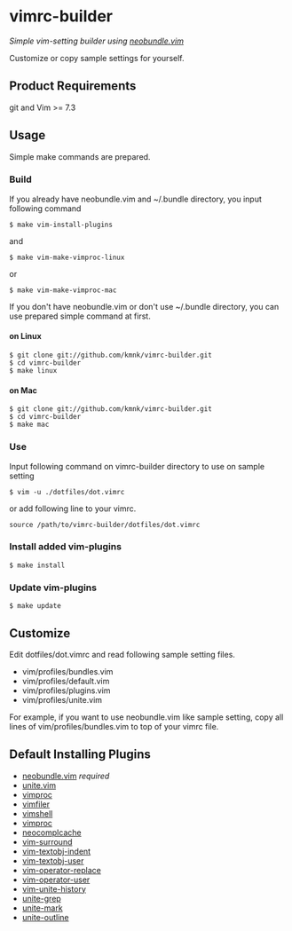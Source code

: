 # vimrc-builder

*Simple vim-setting builder using [neobundle.vim][]*

Customize or copy sample settings for yourself.

## Product Requirements

git and Vim >= 7.3


## Usage

Simple make commands are prepared.

### Build

If you already have neobundle.vim and ~/.bundle directory, you input following command

    $ make vim-install-plugins

and

    $ make vim-make-vimproc-linux

or

    $ make vim-make-vimproc-mac


If you don't have neobundle.vim or don't use ~/.bundle directory, you can use prepared simple command at first.


#### on Linux

    $ git clone git://github.com/kmnk/vimrc-builder.git
    $ cd vimrc-builder
    $ make linux

#### on Mac

    $ git clone git://github.com/kmnk/vimrc-builder.git
    $ cd vimrc-builder
    $ make mac

### Use

Input following command on vimrc-builder directory to use on sample setting

    $ vim -u ./dotfiles/dot.vimrc

or add following line to your vimrc.

    source /path/to/vimrc-builder/dotfiles/dot.vimrc


### Install added vim-plugins

    $ make install


### Update vim-plugins

    $ make update


## Customize

Edit dotfiles/dot.vimrc and read following sample setting files.

- vim/profiles/bundles.vim
- vim/profiles/default.vim
- vim/profiles/plugins.vim
- vim/profiles/unite.vim

For example, if you want to use neobundle.vim like sample setting, copy all lines of vim/profiles/bundles.vim to top of your vimrc file.


## Default Installing Plugins

- [neobundle.vim][] *required*
- [unite.vim][]
- [vimproc][]
- [vimfiler][]
- [vimshell][]
- [vimproc][]
- [neocomplcache][]
- [vim-surround][]
- [vim-textobj-indent][]
- [vim-textobj-user][]
- [vim-operator-replace][]
- [vim-operator-user][]
- [vim-unite-history][]
- [unite-grep][]
- [unite-mark][]
- [unite-outline][]


[neobundle.vim]:         https://github.com/Shougo/neobundle.vim
[unite.vim]:             https://github.com/Shougo/unite.vim
[vimproc]:               https://github.com/Shougo/vimproc
[vimfiler]:              https://github.com/Shougo/vimfiler
[vimshell]:              https://github.com/Shougo/vimshell
[vimproc]:               https://github.com/Shougo/vimproc
[neocomplcache]:         https://github.com/Shougo/neocomplcache
[vim-surround]:          https://github.com/kana/vim-surround
[vim-textobj-indent]:    https://github.com/kana/vim-textobj-indent
[vim-textobj-user]:      https://github.com/kana/vim-textobj-user
[vim-operator-replace]:  https://github.com/kana/vim-operator-replace
[vim-operator-user]:     https://github.com/kana/vim-operator-user
[vim-unite-history]:     https://github.com/thinca/vim-unite-history
[unite-grep]:            https://github.com/Sixeight/unite-grep
[unite-mark]:            https://github.com/tacroe/unite-mark
[unite-outline]:         https://github.com/h1mesuke/unite-outline

